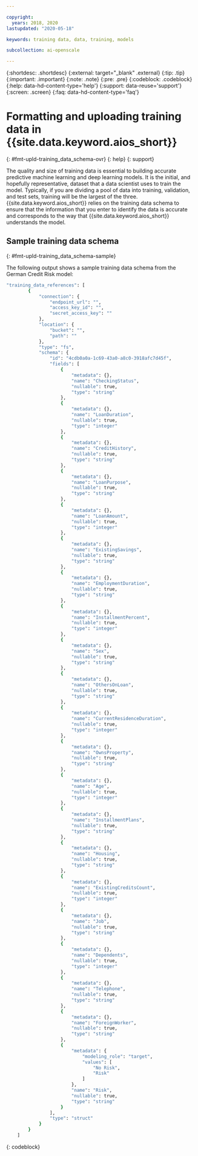 ```yaml
---

copyright:
  years: 2018, 2020
lastupdated: "2020-05-18"

keywords: training data, data, training, models

subcollection: ai-openscale

---
```


{:shortdesc: .shortdesc}
{:external: target="_blank" .external}
{:tip: .tip}
{:important: .important}
{:note: .note}
{:pre: .pre}
{:codeblock: .codeblock}
{:help: data-hd-content-type='help'}
{:support: data-reuse='support'}
{:screen: .screen}
{:faq: data-hd-content-type='faq'}

# Formatting and uploading training data in {{site.data.keyword.aios_short}}
{: #fmt-upld-training_data_schema-ovr}
{: help} 
{: support}

The quality and size of training data is essential to building accurate predictive machine learning and deep learning models. It is the initial, and hopefully representative, dataset that a data scientist uses to train the model. Typically, if you are dividing a pool of data into training, validation, and test sets, training will be the largest of the three. {{site.data.keyword.aios_short}} relies on the training data schema to ensure that the information that you enter to identify the data is accurate and corresponds to the way that {{site.data.keyword.aios_short}} understands the model. 

## Sample training data schema
{: #fmt-upld-training_data_schema-sample}

The following output shows a sample training data schema from the German Credit Risk model:

```bash
"training_data_references": [
        {
            "connection": {
                "endpoint_url": "",
                "access_key_id": "",
                "secret_access_key": ""
            },
            "location": {
                "bucket": "",
                "path": ""
            },
            "type": "fs",
            "schema": {
                "id": "4cdb0a0a-1c69-43a0-a8c0-3918afc7d45f",
                "fields": [
                    {
                        "metadata": {},
                        "name": "CheckingStatus",
                        "nullable": true,
                        "type": "string"
                    },
                    {
                        "metadata": {},
                        "name": "LoanDuration",
                        "nullable": true,
                        "type": "integer"
                    },
                    {
                        "metadata": {},
                        "name": "CreditHistory",
                        "nullable": true,
                        "type": "string"
                    },
                    {
                        "metadata": {},
                        "name": "LoanPurpose",
                        "nullable": true,
                        "type": "string"
                    },
                    {
                        "metadata": {},
                        "name": "LoanAmount",
                        "nullable": true,
                        "type": "integer"
                    },
                    {
                        "metadata": {},
                        "name": "ExistingSavings",
                        "nullable": true,
                        "type": "string"
                    },
                    {
                        "metadata": {},
                        "name": "EmploymentDuration",
                        "nullable": true,
                        "type": "string"
                    },
                    {
                        "metadata": {},
                        "name": "InstallmentPercent",
                        "nullable": true,
                        "type": "integer"
                    },
                    {
                        "metadata": {},
                        "name": "Sex",
                        "nullable": true,
                        "type": "string"
                    },
                    {
                        "metadata": {},
                        "name": "OthersOnLoan",
                        "nullable": true,
                        "type": "string"
                    },
                    {
                        "metadata": {},
                        "name": "CurrentResidenceDuration",
                        "nullable": true,
                        "type": "integer"
                    },
                    {
                        "metadata": {},
                        "name": "OwnsProperty",
                        "nullable": true,
                        "type": "string"
                    },
                    {
                        "metadata": {},
                        "name": "Age",
                        "nullable": true,
                        "type": "integer"
                    },
                    {
                        "metadata": {},
                        "name": "InstallmentPlans",
                        "nullable": true,
                        "type": "string"
                    },
                    {
                        "metadata": {},
                        "name": "Housing",
                        "nullable": true,
                        "type": "string"
                    },
                    {
                        "metadata": {},
                        "name": "ExistingCreditsCount",
                        "nullable": true,
                        "type": "integer"
                    },
                    {
                        "metadata": {},
                        "name": "Job",
                        "nullable": true,
                        "type": "string"
                    },
                    {
                        "metadata": {},
                        "name": "Dependents",
                        "nullable": true,
                        "type": "integer"
                    },
                    {
                        "metadata": {},
                        "name": "Telephone",
                        "nullable": true,
                        "type": "string"
                    },
                    {
                        "metadata": {},
                        "name": "ForeignWorker",
                        "nullable": true,
                        "type": "string"
                    },
                    {
                        "metadata": {
                            "modeling_role": "target",
                            "values": [
                                "No Risk",
                                "Risk"
                            ]
                        },
                        "name": "Risk",
                        "nullable": true,
                        "type": "string"
                    }
                ],
                "type": "struct"
            }
        }
    ]

```
{: codeblock}


